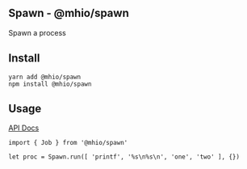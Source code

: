 Spawn - @mhio/spawn
----------

Spawn a process

## Install

```
yarn add @mhio/spawn
npm install @mhio/spawn
```

## Usage

[API Docs](doc/API.md)

```
import { Job } from '@mhio/spawn'

let proc = Spawn.run([ 'printf', '%s\n%s\n', 'one', 'two' ], {})
```

